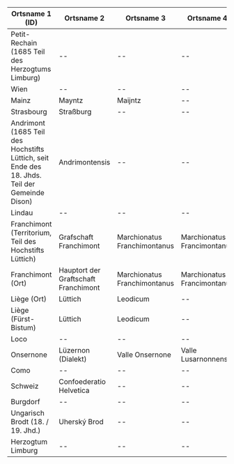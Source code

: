 | Ortsname 1 (ID) | Ortsname 2 | Ortsname 3 | Ortsname 4 |Link Wididata | Link WHG |
| -------- | -------- | -------- | -------- | -------- | -------- |
| Petit-Rechain (1685 Teil des Herzogtums Limburg)  | -- |  --  | --  | https://www.wikidata.org/wiki/Q630870   | http://whgazetteer.org/places/13902634/portal  |
| Wien   | --   | --   | --   | https://www.wikidata.org/wiki/Q1741      | http://whgazetteer.org/places/12346175/portal# |
| Mainz  | Mayntz    | Maijntz   |--   | https://www.wikidata.org/wiki/Q1720      | http://whgazetteer.org/places/13067462/portal   |
| Strasbourg   | Straßburg   | --   |--   | https://www.wikidata.org/wiki/Q6602     | http://whgazetteer.org/places/12481324/portal   |
| Andrimont (1685 Teil des Hochstifts Lüttich, seit Ende des 18. Jhds. Teil der Gemeinde Dison)  | Andrimontensis   | --   | --   | https://www.wikidata.org/wiki/Q2846884   | http://whgazetteer.org/places/12502346/portal   |
| Lindau   | --   | --   |--   | https://www.wikidata.org/wiki/Q153969   | http://whgazetteer.org/places/12653456/portal   |
| Franchimont (Territorium, Teil des Hochstifts Lüttich)    | Grafschaft Franchimont   | Marchionatus Franchimontanus   | Marchionatus Francimontanus   | https://www.wikidata.org/wiki/Q3294806   | [in WHG nur ORT vorhanden]   |
| Franchimont (Ort)   | Hauptort der Graftschaft Franchimont   | Marchionatus Franchimontanus   | Marchionatus Francimontanus   | https://www.wikidata.org/wiki/Q3081172   | http://whgazetteer.org/places/12353020/portal   |
| Liège (Ort)   | Lüttich   | Leodicum    |--   | https://www.wikidata.org/wiki/Q3992   | http://whgazetteer.org/places/12904628/portal   |
| Liège (Fürst-Bistum)   | Lüttich   | Leodicum    |--   | https://www.wikidata.org/wiki/Q158835   | [in WHG nur Ort vorhanden]   |
| Loco   | --   | --   |--   | https://www.wikidata.org/wiki/Q3257758   | http://whgazetteer.org/places/13458395/portal   |
| Onsernone   | Lüzernon (Dialekt)   | Valle Onsernone   | Valle Lusarnonnensis  | https://www.wikidata.org/wiki/Q67664   | http://whgazetteer.org/places/12586942/portal   |
| Como   | --   | --   |--   | https://www.wikidata.org/wiki/Q1308   | http://whgazetteer.org/places/12862979/portal   |
| Schweiz   | Confoederatio Helvetica   | --   |--  | https://www.wikidata.org/wiki/Q39  | http://whgazetteer.org/places/14152995/portal  |
| Burgdorf   | --   | --   | --   | https://www.wikidata.org/wiki/Q68311  | http://whgazetteer.org/places/13360070/portal   |
| Ungarisch Brodt (18. / 19. Jhd.) | Uherský Brod | -- | -- | https://www.wikidata.org/wiki/Q664895 | http://whgazetteer.org/places/14176744/portal |
| Herzogtum Limburg   | --   | --   | -- | https://www.wikidata.org/wiki/Q697787  | [nur Ort und moderne Region]   |




